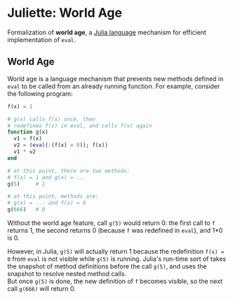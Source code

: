 # Juliette: World Age

Formalization of **world age**, a [Julia language](https://julialang.org/)
mechanism for efficient implementation of `eval`.

## World Age

World age is a language mechanism that prevents
new methods defined in `eval` to be called from an already running function.
For example, consider the following program:

```julia
f(x) = 1

# g(x) calls f(x) once, then
# redefines f(x) in eval, and calls f(x) again
function g(x)
  v1 = f(x)
  v2 = (eval(:(f(x) = 0)); f(x))
  v1 * v2
end

# at this point, there are two methods:
# f(x) = 1 and g(x) = ...
g(5)     # 1

# at this point, methods are:
# g(x) = ... and f(x) = 0
g(666)   # 0
```

Without the world age feature, call `g(5)` would return 0: 
the first call to `f` returns 1, the second returns 0
(because `f` was redefined in `eval`), and 1*0 is 0.

However, in Julia, `g(5)` will actually return 1
because the redefinition `f(x) = 0` from `eval` is not visible
while `g(5)` is running.
Julia's run-time sort of takes the snapshot of method definitions
before the call `g(5)`, and uses the snapshot to resolve nested method calls.  
But once `g(5)` is done, the new definition of `f` becomes visible,
so the next call `g(666)` will return 0.

